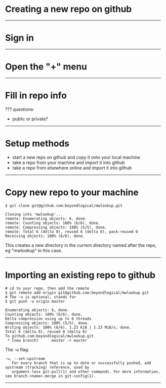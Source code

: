 # Creating a new repo on github

---
# Sign in

---
# Open the "+" menu

---
# Fill in repo info

???
questions:
* public or private?

---
# Setup methods

* start a new repo on github and copy it onto your local machine
* take a repo from your machine and import it into github
* take a repo from elsewhere online and import it into github

---
# Copy new repo to your machine

```shell
$ git clone git@github.com:beyondlogical/mwlookup.git

Cloning into 'mwlookup'...
remote: Enumerating objects: 6, done.
remote: Counting objects: 100% (6/6), done.
remote: Compressing objects: 100% (5/5), done.
remote: Total 6 (delta 0), reused 6 (delta 0), pack-reused 0
Receiving objects: 100% (6/6), done.
```

This creates a new directory in the current directory named after the repo, eg "mwlookup" in this case.

---
# Importing an existing repo to github

```shell
# cd to your repo, then add the remote
$ git remote add origin git@github.com:beyondlogical/mwlookup.git
# The -u is optional, stands for 
$ git push -u origin master

Enumerating objects: 6, done.
Counting objects: 100% (6/6), done.
Delta compression using up to 8 threads
Compressing objects: 100% (5/5), done.
Writing objects: 100% (6/6), 1.23 KiB | 1.23 MiB/s, done.
Total 6 (delta 0), reused 0 (delta 0)
To github.com:beyondlogical/mwlookup.git
 * [new branch]      master -> master
```

The -u flag:
```text
-u, --set-upstream
   For every branch that is up to date or successfully pushed, add upstream (tracking) reference, used by
   argument-less git-pull(1) and other commands. For more information, see branch.<name>.merge in git-config(1).
```

---
